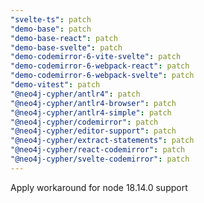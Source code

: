 ```yaml
---
"svelte-ts": patch
"demo-base": patch
"demo-base-react": patch
"demo-base-svelte": patch
"demo-codemirror-6-vite-svelte": patch
"demo-codemirror-6-webpack-react": patch
"demo-codemirror-6-webpack-svelte": patch
"demo-vitest": patch
"@neo4j-cypher/antlr4": patch
"@neo4j-cypher/antlr4-browser": patch
"@neo4j-cypher/antlr4-simple": patch
"@neo4j-cypher/codemirror": patch
"@neo4j-cypher/editor-support": patch
"@neo4j-cypher/extract-statements": patch
"@neo4j-cypher/react-codemirror": patch
"@neo4j-cypher/svelte-codemirror": patch
---
```


Apply workaround for node 18.14.0 support
